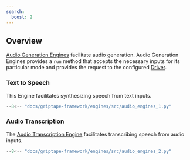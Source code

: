 ```yaml
---
search:
  boost: 2 
---
```


## Overview

[Audio Generation Engines](../../reference/griptape/engines/audio/index.md) facilitate audio generation. Audio Generation Engines provides a `run` method that accepts the necessary inputs for its particular mode and provides the request to the configured [Driver](../drivers/text-to-speech-drivers.md).

### Text to Speech

This Engine facilitates synthesizing speech from text inputs.

```python
--8<-- "docs/griptape-framework/engines/src/audio_engines_1.py"
```

### Audio Transcription

The [Audio Transcription Engine](../../reference/griptape/engines/audio/audio_transcription_engine.md) facilitates transcribing speech from audio inputs.

```python
--8<-- "docs/griptape-framework/engines/src/audio_engines_2.py"
```
